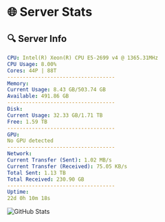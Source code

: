 # 🌐 Server Stats
## 🔍 Server Info
```yaml
CPU: Intel(R) Xeon(R) CPU E5-2699 v4 @ 1365.31MHz
CPU Usage: 8.00%
Cores: 44P | 88T
-----------------------------------
Memory:
Current Usage: 8.43 GB/503.74 GB
Available: 491.86 GB
-----------------------------------
Disk:
Current Usage: 32.33 GB/1.71 TB
Free: 1.59 TB
-----------------------------------
GPU:
No GPU detected
-----------------------------------
Network:
Current Transfer (Sent): 1.02 MB/s
Current Transfer (Received): 75.05 KB/s
Total Sent: 1.13 TB
Total Received: 230.90 GB
-----------------------------------
Uptime:
22d 0h 10m 18s
```
![GitHub Stats](https://img.shields.io/badge/Updated-2025-05-11_17:19:06-blue)